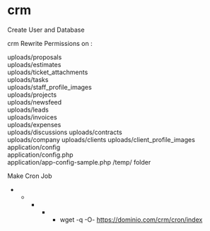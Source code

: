 # crm

Create User and Database

crm
 Rewrite Permissions on :
 
uploads/proposals	
uploads/estimates	
uploads/ticket_attachments	
uploads/tasks	
uploads/staff_profile_images	
uploads/projects	
uploads/newsfeed	
uploads/leads	
uploads/invoices	
uploads/expenses	
uploads/discussions	
uploads/contracts	
uploads/company	
uploads/clients	
uploads/client_profile_images	
application/config 	
application/config.php 	
application/app-config-sample.php 
/temp/ folder 


Make Cron Job 

* * * * * wget -q -O- https://dominio.com/crm/cron/index
